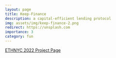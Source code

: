```yaml
---
layout: page
title: Keep-Finance
description: a capital-efficient lending protocol
img: assets/img/keep-finance-2.png
redirect: https://unsplash.com
importance: 3
category: fun
---
```


[ETHNYC 2022 Project Page](https://ethglobal.com/showcase/keep-finance-eqci6)
